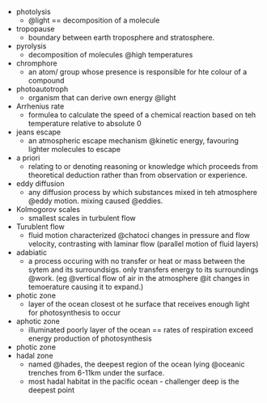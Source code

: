 - photolysis
    + @light == decomposition of a molecule
- tropopause
    + boundary between earth troposphere and stratosphere.
- pyrolysis
    + decomposition of molecules @high temperatures
- chromphore
    + an atom/ group whose presence is responsible for hte colour of a compound
- photoautotroph 
    + organism that can derive own energy @light
- Arrhenius rate
    + formulea to calculate the speed of a chemical reaction based on teh temperature relative to absolute 0
- jeans escape
    + an atmospheric escape mechanism @kinetic energy, favouring lighter molecules to escape
- a priori
    + relating to or denoting reasoning or knowledge which proceeds from theoretical deduction rather than from observation or experience.
- eddy diffusion    
    + any diffusion process by which substances mixed in teh atmosphere @eddy motion. mixing caused @eddies.
- Kolmogorov scales
    + smallest scales in turbulent flow
- Turublent flow
    + fluid motion characterized @chatoci changes in pressure and flow velocity, contrasting with laminar flow (parallel motion of fluid layers)
- adabiatic
    + a process occuring with no transfer or heat or mass between the sytem and its surroundsigs. only transfers energy to its surroundings @work. (eg @vertical flow of air in the atmosphere @it changes in temoerature causing it to expand.)    
- photic zone
    + layer of the ocean closest ot he surface that receives enough light for photosynthesis to occur
- aphotic zone
    + illuminated poorly layer of the ocean  == rates of respiration exceed energy production of photosynthesis
- photic zone
- hadal zone
    + named @hades, the deepest region of the ocean lying @oceanic trenches from 6-11km under the surface.
    + most hadal habitat in the pacific ocean - challenger deep is the deepest point